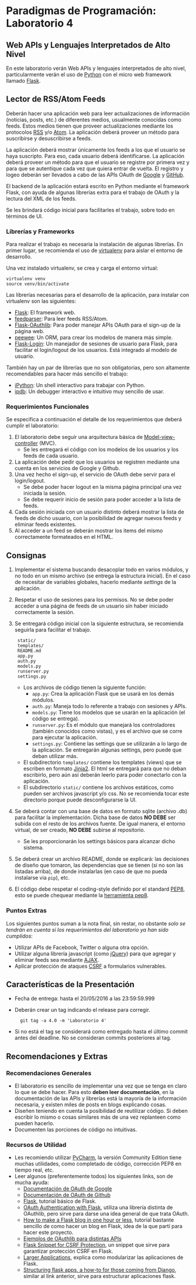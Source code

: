 # Paradigmas de Programación: Laboratorio 4

## Web APIs y Lenguajes Interpretados de Alto Nivel

En este laboratorio verán Web APIs y lenguajes interpretados de alto nivel,
particularmente verán el uso de [Python](https://www.python.org/) con el micro
web framework llamado [Flask](http://flask.pocoo.org/). 

## Lector de RSS/Atom Feeds

Deberán hacer una aplicación web para leer actualizaciones de información
(noticias, posts, etc.) de diferentes medios, usualmente conocidas como feeds.
Estos medios tienen que proveer actualizaciones mediante los protocolos
[RSS](https://en.wikipedia.org/wiki/RSS) y/o
[Atom](https://en.wikipedia.org/wiki/Atom_(standard)). La aplicación deberá
proveer un método para suscribirse y desuscribirse a feeds. 

La aplicación deberá mostrar únicamente los feeds a los que el usuario se haya
suscripto. Para eso, cada usuario deberá identificarse. La aplicación deberá
proveer un método para que el usuario se registre por primera vez y para que se
autentique cada vez que quiera entrar de vuelta. El registro y logeo deberán
ser llevados a cabo de las APIs OAuth de
[Google](https://developers.google.com/identity/protocols/OpenIDConnect#setredirecturi) y
[GitHub](https://developer.github.com/v3/oauth/).

El backend de la aplicación estará escrito en Python mediante el framework
Flask, con ayuda de algunas librerías extra para el trabajo de OAuth y la
lectura del XML de los feeds.

Se les brindará código inicial para facilitarles el trabajo, sobre todo en
términos de UI.

### Librerías y Frameworks

Para realizar el trabajo es necesaria la instalación de algunas librerías. En
primer lugar, se recomienda el uso de
[virtualenv](https://virtualenv.pypa.io/en/latest/) para aislar el entorno de
desarrollo.

Una vez instalado virtualenv, se crea y carga el entorno virtual:

    virtualenv venv
    source venv/bin/activate

Las librerías necesarias para el desarrollo de la aplicación, para instalar con
virtualenv son las siguientes:

* [Flask](http://flask.pocoo.org/): El framework web.
* [feedparser](https://pythonhosted.org/feedparser/): Para leer feeds RSS/Atom.
* [Flask-OAuthlib](https://flask-oauthlib.readthedocs.io/en/latest/): Para
  poder manejar APIs OAuth para el sign-up de la página web.
* [peewee](http://docs.peewee-orm.com/en/latest/): Un ORM, para crear los
  modelos de manera más simple.
* [Flask-Login](https://flask-login.readthedocs.org/en/latest/): Un manejador
  de sesiones de usuario para Flask, para facilitar el login/logout de los
  usuarios. Está integrado al modelo de usuario.

También hay un par de librerías que no son obligatorias, pero son altamente
recomendables para hacer más sencillo el trabajo:

* [iPython](https://ipython.org/): Un shell interactivo para trabajar con Python.
* [ipdb](https://pypi.python.org/pypi/ipdb): Un debugger interactivo e
  intuitivo muy sencillo de usar.

### Requerimientos Funcionales

Se especifica a continuación el detalle de los requerimientos que deberá
cumplir el laboratorio:

1. El laboratorio debe seguir una arquitectura básica de
   [Model-view-controller](https://en.wikipedia.org/wiki/Model%E2%80%93view%E2%80%93controller)
   (MVC). 
    * Se les entregará el código con los modelos de los usuarios y los feeds de
      cada usuario.
2. La aplicación debe pedir que los usuarios se registren mediante una cuenta
   en los servicios de Google y Github. 
3. Una vez hecho el sign-up, el servicio de OAuth debe servir para el
   login/logout. 
    * Se debe poder hacer logout en la misma página principal una vez iniciada
      la sesión. 
    * Se debe requerir inicio de sesión para poder acceder a la lista de feeds.
4. Cada sesión iniciada con un usuario distinto deberá mostrar la lista de
feeds de dicho usuario, con la posibilidad de agregar nuevos feeds y eliminar
feeds existentes.
5. Al acceder a un feed se deberán mostrar los items del mismo correctamente
formateados en el HTML.

## Consignas

1. Implementar el sistema buscando desacoplar todo en varios módulos, y no todo
   en un mismo archivo (se entrega la estructura inicial). En el caso de
   necesitar de variables globales, hacerlo mediante _settings_ de la
   aplicación.
2. Respetar el uso de sesiones para los permisos. No se debe poder acceder a
   una página de feeds de un usuario sin haber iniciado correctamente la
   sesión.
3. Se entregará código inicial con la siguiente estructura, se recomienda
   seguirla para facilitar el trabajo.

        static/
        templates/
        README.md
        app.py
        auth.py
        models.py
        runserver.py
        settings.py
    * Los archivos de código tienen la siguiente función:
        - `app.py`: Crea la aplicación Flask que se usará en los demás módulos.
        - `auth.py`: Maneja todo lo referente a trabajo con sesiones y APIs.
        - `models.py`: Tiene los modelos que se usarán en la aplicación (el
          código se entrega).
        - `runserver.py`: Es el módulo que manejará los controladores (también
          conocidos como vistas), y es el archivo que se corre para ejecutar la
          aplicación.
        - `settings.py`: Contiene las settings que se utilizarán a lo largo de la
          aplicación. Se entregarán algunas settings, pero puede que deban
          utilizar más.
    * El subdirectorio `templates/` contiene los templates (views) que se
      escriben en formato [Jinja2](http://jinja.pocoo.org/docs/dev/). El html
      se entregará para que no deban escribirlo, pero aún así deberán leerlo
      para poder conectarlo con la aplicación.
    * El subdirectorio `static/` contiene los archivos estáticos, como pueden
      ser archivos javascript y/o css. No se recomienda tocar este directorio
      porque puede desconfigurarse la UI.

4. Se deberá contar con una base de datos en formato sqlite (archivo .db) para
   facilitar la implementación. Dicha base de datos **NO DEBE** ser subida con
   el resto de los archivos fuente. De igual manera, el entorno virtual, de ser
   creado, **NO DEBE** subirse al repositorio.
    * Se les proporcionarán los settings básicos para alcanzar dicho sistema.
5. Se deberá crear un archivo README, donde se explicará: las decisiones de
   diseño que tomaron, las dependencias que se tienen (si no son las listadas
   arriba), de donde instalarlas (en caso de que no pueda instalarse via
   `pip`), etc. 
6. El código debe respetar el coding-style definido por el standard
   [PEP8](https://www.python.org/dev/peps/pep-0008/), esto se puede chequear
   mediante la [herramienta pep8](https://pypi.python.org/pypi/pep8).

### Puntos Extras

Los siguientes puntos suman a la nota final, sin restar, no obstante _solo se
tendrán en cuenta si los requerimientos del laboratorio ya han sido cumplidos_:

* Utilizar APIs de Facebook, Twitter o alguna otra opción.
* Utilizar alguna librería javascript (como [jQuery](https://jquery.com/)) para
  que agregar y eliminar feeds sea mediante
  [AJAX](https://en.wikipedia.org/wiki/Ajax_(programming)).
* Aplicar protección de ataques
  [CSRF](https://en.wikipedia.org/wiki/Cross-site_request_forgery) a
  formularios vulnerables.

## Características de la Presentación

* Fecha de entrega: hasta el 20/05/2016 a las 23:59:59.999
* Deberán crear un tag indicando el release para corregir.

        git tag -a 4.0 -m 'Laboratorio 4'

* Si no está el tag se considerará como entregado hasta el último commit antes
  del deadline. No se consideran commits posteriores al tag.

## Recomendaciones y Extras

### Recomendaciones Generales

* El laboratorio es sencillo de implementar una vez que se tenga en claro lo
  que se debe hacer. Para esto __deben leer documentación__, en la documentación
  de las APIs y librerías está la mayoría de la información necesaria, y
  existen miles de posts en blogs explicando cosas.
* Diseñen teniendo en cuenta la posibilidad de reutilizar código. Si deben
  escribir lo mismo o cosas similares más de una vez replanteen como pueden
  hacerlo.
* Documenten las porciones de código no intuitivas.

### Recursos de Utilidad

* Les recomiendo utilizar [PyCharm](https://www.jetbrains.com/pycharm/), la
  versión Community Edition tiene muchas utilidades, como completado de código,
  corrección PEP8 en tiempo real, etc.
* Leer algunos (preferentemente todos) los siguientes links, son de mucha
  ayuda:
    * [Documentación de OAuth de Google](https://developers.google.com/identity/protocols/OpenIDConnect#setredirecturi)
    * [Documentación de OAuth de Github](https://developer.github.com/v3/oauth/)
    * [Flask](http://flask.pocoo.org/docs/0.10/tutorial/), tutorial básico de
      Flask.
    * [OAuth Authentication with
      Flask](http://blog.miguelgrinberg.com/post/oauth-authentication-with-flask),
      utiliza una librería distinta de OAuthlib, pero sirve para darse una idea
      general de que trata OAuth.
    * [How to make a Flask blog in one hour or
      less](http://charlesleifer.com/blog/how-to-make-a-flask-blog-in-one-hour-or-less/),
      tutorial bastante sencillo de como hacer un blog en Flask, idea de la que
      partí para hacer este proyecto.
    * [Ejemplos de OAuthlib para distintas
      APIs](https://github.com/lepture/flask-oauthlib/tree/master/example)
    * [Flask Snippet for CSRF Protection](http://flask.pocoo.org/snippets/3/),
      un snippet que sirve para garantizar protección CSRF en Flask.
    * [Larger
      Applications](http://flask.pocoo.org/docs/0.10/patterns/packages/),
      explica como modularizar las aplicaciones de Flask.
    * [Structuring flask apps, a how-to for those coming from
      Django](http://charlesleifer.com/blog/structuring-flask-apps-a-how-to-for-those-coming-from-django/),
      similar al link anterior, sirve para estructurar aplicaciones flask.
